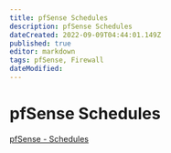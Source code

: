 ```yaml
---
title: pfSense Schedules
description: pfSense Schedules
dateCreated: 2022-09-09T04:44:01.149Z
published: true
editor: markdown
tags: pfSense, Firewall
dateModified: 
---
```

# pfSense Schedules
[pfSense - Schedules](https://youtu.be/6ISRsBjkzQ0)